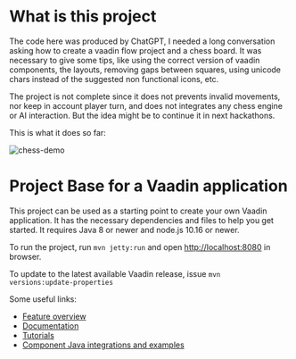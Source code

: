 # What is this project

The code here was produced by ChatGPT, I needed a long conversation asking how to create a vaadin flow project and a chess board.
It was necessary to give some tips, like using the correct version of vaadin components, the layouts, removing gaps between squares, using unicode chars instead of the suggested non functional icons, etc.

The project is not complete since it does not prevents invalid movements, nor keep in account player turn, and does not integrates any chess engine or AI interaction. But the idea might be to continue it in next hackathons.

This is what it does so far:

![chess-demo](https://github.com/manolo/chess/assets/161853/13f2a342-4bcf-4321-8524-d896f3178bc5)


# Project Base for a Vaadin application

This project can be used as a starting point to create your own Vaadin application.
It has the necessary dependencies and files to help you get started.
It requires Java 8 or newer and node.js 10.16 or newer.

To run the project, run `mvn jetty:run` and open [http://localhost:8080](http://localhost:8080) in browser.

To update to the latest available Vaadin release, issue `mvn 
versions:update-properties`

Some useful links:
- [Feature overview](https://vaadin.com/flow)
- [Documentation](https://vaadin.com/docs/flow/Overview.html)
- [Tutorials](https://vaadin.com/tutorials?q=tag:Flow) 
- [Component Java integrations and examples](https://vaadin.com/components)
